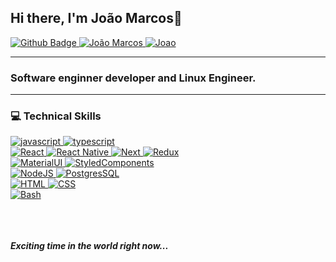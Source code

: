## Hi there, I'm João Marcos👋

<!-- 
[![Site Badge](https://img.shields.io/badge/%20-site%20pessoal-blueviolet)](https://site/)
 -->
<a href="https://github.com/jm4rcos">
      <img alt="Github Badge" src="https://img.shields.io/badge/GitHub-100000?style=for-the-badge&logo=github&logoColor=white&link=https://github.com/jm4rcos" />
</a>
<a href="https://www.linkedin.com/in/jm4rcosg">
      <img alt="João Marcos" src="https://img.shields.io/badge/-João%20Marcos-0077B5?style=for-the-badge&logo=Linkedin&logoColor=white" />
</a>
<a href="mailto:joaomarcosmacimiro@gmail.com">
      <img alt="Joao" src="https://img.shields.io/badge/Gmail-D14836?style=for-the-badge&logo=gmail&logoColor=white&link=mailto:joaomarcosmacimiro@gmail.com" />
</a>

---
### Software enginner developer and Linux Engineer.

---
### :computer: Technical Skills

<a href="#">
      <img alt="javascript" src="https://img.shields.io/badge/JavaScript-F7DF1E.svg?style=for-the-badge&logo=javascript&logoColor=white" />
</a>
<a href="#">
      <img alt="typescript" src="https://img.shields.io/badge/typescript-1E84D0.svg?style=for-the-badge&logo=typescript&logoColor=white" />
</a>

</br>

<a href="#">
      <img alt="React" src="https://img.shields.io/badge/react-36B2C8.svg?style=for-the-badge&logo=react&logoColor=white" />
</a>
<a href="#">
      <img alt="React Native" src="https://img.shields.io/badge/react Native-00D2F8.svg?style=for-the-badge&logo=react&logoColor=white" />
</a>
<a href="#">
      <img alt="Next" src="https://img.shields.io/badge/next-333.svg?style=for-the-badge&logo=next.js&logoColor=white" />
</a>

<a href="#">
      <img alt="Redux" src="https://img.shields.io/badge/Redux-593D88?style=for-the-badge&logo=redux&logoColor=white" />
</a>

</br>

<a href="#">
      <img alt="MaterialUI" src="https://img.shields.io/badge/Material--UI-0081CB?style=for-the-badge&logo=material-ui&logoColor=white" />
</a>

<a href="#">
      <img alt="StyledComponents" src="https://img.shields.io/badge/styled--components-DB7093?style=for-the-badge&logo=styled-components&logoColor=white" />
</a>


</br>

<a href="#">
      <img alt="NodeJS" src="https://img.shields.io/badge/Node.js-43853D?style=for-the-badge&logo=node.js&logoColor=white" />
</a>

<a href="#">
      <img alt="PostgresSQL" src="https://img.shields.io/badge/PostgreSQL-316192?style=for-the-badge&logo=postgresql&logoColor=white" />
</a>

</br>

<a href="#">
      <img alt="HTML" src="https://img.shields.io/badge/HTML-239120?style=for-the-badge&logo=html5&logoColor=white" />
</a>

<a href="#">
      <img alt="CSS" src="https://img.shields.io/badge/CSS-239120?&style=for-the-badge&logo=css3&logoColor=white" />
</a>

</br>

<a href="#">
      <img alt="Bash" src="https://img.shields.io/badge/Shell_Script-121011?style=for-the-badge&logo=gnu-bash&logoColor=white" />
</a>

<br>
<br>



</br>
</br>

***Exciting time in the world right now...***
